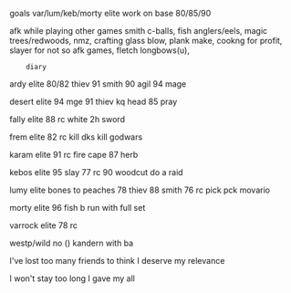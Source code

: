 goals
var/lum/keb/morty elite
work on base 80/85/90



afk while playing other games
	smith c-balls,
	fish anglers/eels,
	magic trees/redwoods,
	nmz,
	crafting glass blow,
	plank make,
	cookng for profit,
	slayer for not so afk games,
	fletch longbows(u),

		diary
ardy elite
	80/82 thiev
	91 smith
	90 agil
	94 mage

desert elite
	94 mge
	91 thiev
	kq head
	85 pray

fally elite
	88 rc
	white 2h sword

frem elite
	82 rc
	kill dks
	kill godwars

karam elite
	91 rc
	fire cape
	87 herb

kebos elite
	95 slay
	77 rc
	90 woodcut
	do a raid

lumy elite
	bones to peaches
	78 thiev
	88 smith
	76 rc
	pick pck movario

morty elite
	96 fish
	b run with full set

varrock elite
	78 rc

westp/wild no () kandern with ba


I've lost too many friends to think I deserve my relevance

I won't stay too long
I gave my all
